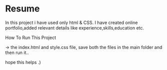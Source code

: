 # Resume

In this project i have used only html & CSS.
I have created online portfolio,added relevant details like experience,skills,education etc.

How To Run This Project

-> the index.html and style.css file, save both the files in the main folder and then run it..

hope this helps .)
